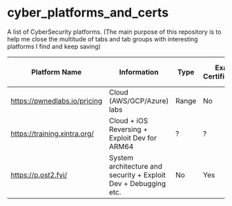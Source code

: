 # cyber_platforms_and_certs

A list of CyberSecurity platforms.
(The main purpose of this repository is to help me close the multitude of tabs and tab groups with interesting platforms I find and keep saving)

| Platform Name | Information | Type | Exam Certification | Certification of Completion | 
| ------------- | ----------- | ---- | ------------------ | --------------------------- |
| https://pwnedlabs.io/pricing | Cloud (AWS/GCP/Azure) labs | Range | No | ? |
| https://training.xintra.org/ | Cloud + iOS Reversing + Exploit Dev for ARM64 | ? | ? |
| https://p.ost2.fyi/ | System architecture and security + Exploit Dev + Debugging etc.| No | Yes |
